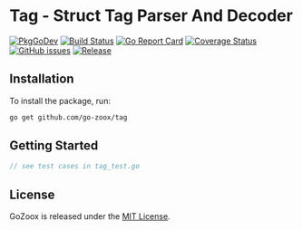 # Tag - Struct Tag Parser And Decoder

[![PkgGoDev](https://pkg.go.dev/badge/github.com/go-zoox/tag)](https://pkg.go.dev/github.com/go-zoox/tag)
[![Build Status](https://github.com/go-zoox/tag/actions/workflows/ci.yml/badge.svg?branch=master)](https://github.com/go-zoox/tag/actions/workflows/ci.yml)
[![Go Report Card](https://goreportcard.com/badge/github.com/go-zoox/tag)](https://goreportcard.com/report/github.com/go-zoox/tag)
[![Coverage Status](https://coveralls.io/repos/github/go-zoox/tag/badge.svg?branch=master)](https://coveralls.io/github/go-zoox/tag?branch=master)
[![GitHub issues](https://img.shields.io/github/issues/go-zoox/tag.svg)](https://github.com/go-zoox/tag/issues)
[![Release](https://img.shields.io/github/tag/go-zoox/tag.svg?label=Release)](https://github.com/go-zoox/tag/tags)

## Installation
To install the package, run:
```bash
go get github.com/go-zoox/tag
```

## Getting Started

```go
// see test cases in tag_test.go
```

## License
GoZoox is released under the [MIT License](./LICENSE).